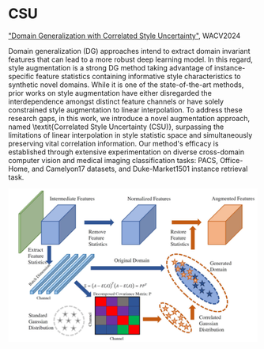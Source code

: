 # CSU
["Domain Generalization with Correlated Style Uncertainty"](https://arxiv.org/abs/2212.09950), WACV2024

Domain generalization (DG) approaches intend to extract domain invariant features that can lead to a more robust deep learning model. In this regard, style augmentation is a strong DG method taking advantage of instance-specific feature statistics containing informative style characteristics to synthetic novel domains. While it is one of the state-of-the-art methods, prior works on style augmentation have either disregarded the interdependence amongst distinct feature channels or have solely constrained style augmentation to linear interpolation. To address these research gaps, in this work, we introduce a novel augmentation approach, named \textit{Correlated Style Uncertainty (CSU)}, surpassing the limitations of linear interpolation in style statistic space and simultaneously preserving vital correlation information. Our method's efficacy is established through extensive experimentation on diverse cross-domain computer vision and medical imaging classification tasks: PACS, Office-Home, and Camelyon17 datasets, and Duke-Market1501 instance retrieval task.

![Network Structure](./assets/network.JPG)